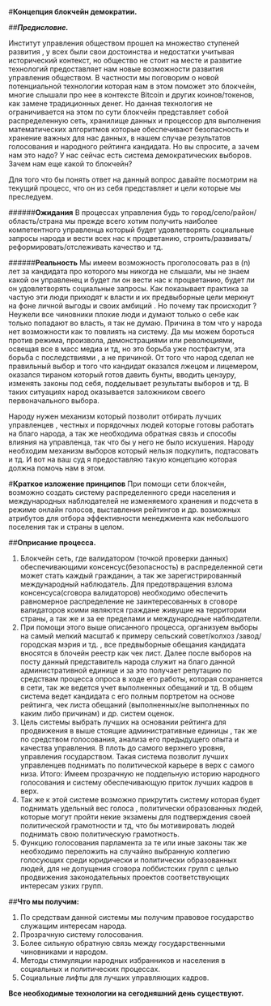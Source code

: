 #**Концепция блокчейн демократии.**

##_**Предисловие.**_

Институт управления обществом прошел на множество ступеней развития , у всех были свои достоинства и недостатки учитывая 
исторический контекст, но общество не стоит на месте и развитие технологий предоставляет нам новые возможности развития 
управления обществом. В частности мы поговорим о новой потенциальной технологии которая нам в этом поможет это блокчейн, 
многие слышали про нее в контексте Bitcoin и других коинов/токенов, как замене традиционных денег. Но данная технология 
не ограничивается  на этом по сути блокчейн представляет собой распределенную сеть, хранилище данных и процессор для 
выполнения математических алгоритмов которые обеспечивают безопасность и хранение важных для нас данных, в нашем случае 
результатов голосования и народного рейтинга кандидата. 
Но вы спросите, а зачем нам это надо? У нас сейчас есть система демократических выборов. Зачем нам еще какой то блокчейн? 

Для того что бы понять ответ на данный вопрос давайте посмотрим на текущий процесс, что он из себя представляет и 
цели которые мы преследуем.

######**Ожидания** 
В процессах управления будь то город/село/район/область/страна мы прежде всего хотим получить 
наиболее компетентного управленца который будет удовлетворять социальные запросы народа и вести всех нас к процветанию, 
строить/развивать/реформировать/отслеживать качество и тд.

######**Реальность** 
Мы имеем возможность проголосовать раз в (n) лет за кандидата про которого мы никогда не слышали, 
мы не знаем какой он управленец и будет ли он вести нас к процветанию, будет ли он удовлетворять 
социальные запросы. Как показывает практика за частую эти люди приходят к власти и их предвыборные цели меркнут на фоне 
личной выгоды и своих амбиций . Но почему так происходит ? Неужели все чиновники плохие люди и думают только о себе как 
только попадают во власть, я так не думаю. Причина в том что у народа нет возможности как то повлиять на систему. 
Да мы можем бороться против режима, произвола, демонстрациями или революциями, освещая все в масс медиа и тд, но это 
борьба уже постфактум, эта борьба с последствиями , а не причиной. От того что народ сделал не правильный выбор и 
того что кандидат оказался лжецом и лицемером, оказался тираном который готов давить бунты, вводить цензуру, изменять 
законы под себя, подделывает результаты выборов и тд. В таких ситуациях народ оказывается заложником своего 
первоначального выбора.
 
Народу нужен механизм который позволит отбирать лучших управленцев , честных и порядочных людей которые готовы 
работать на благо народа, а так же необходима обратная связь и способы влияния на управленца, так что бы у него не 
было искушения. Народу необходим механизм выборов который нельзя подкупить, подтасовать и тд. И вот на ваш суд я 
предоставляю такую концепцию которая должна помочь нам в этом.

#**Краткое изложение принципов**
При помощи сети блокчейн, возможно создать систему распределенного среди населения и международных наблюдателей 
не изменяемого хранения и подсчета в режиме онлайн голосов, выставления рейтингов и др. возможных атрибутов для 
отбора эффективности менеджмента как небольшого поселения так и страны в целом.

##**Оприсание процесса.**
1. Блокчейн сеть, где валидатором (точкой проверки данных) обеспечивающими консенсус(безопасность) в распределенной 
сети может стать каждый гражданин, а так же зарегистрированный международный наблюдатель. Для предотвращения взлома 
консенсуса(сговора валидаторов) необходимо обеспечить равномерное распределение не заинтересованных в сговоре валидаторов 
коими являются граждане живущие на территории страны, а так же и за ее пределами и международные наблюдатели.
2. При помощи этого выше описанного процесса, организуем выборы на самый мелкий масштаб к примеру сельский совет/колхоз
/завод/городская мэрия и тд. , все предвыборные обещания кандидата вносятся в блочейн реестр как чек лист. Далее после 
выборов на посту данный представитель народа служит на благо данной административной единице и за это получает репутацию 
по средствам процесса опроса в ходе его работы, которая сохраняется в сети, так же ведется учет выполненных обещаний и тд. 
В общем система ведет кандидата с его полным портретом на основе рейтинга, чек листа обещаний (выполненных/не выполненных 
по каким либо причинам) и др. систем оценок.
3. Цель системы выбрать лучших на основании рейтинга для продвижения в выше стоящие административные единицы , так же по 
средством голосования, анализа его предыдущего опыта и качества управления. В плоть до самого верхнего уровня, управления 
государством. Такая система позволит лучших управленцев поднимать по политической карьере в верх с самого низа. Итого: 
Имеем прозрачную не поддельную историю народного голосования и систему обеспечивающую приток лучших кадров в верх.
4. Так же к этой системе возможно прикрутить систему которая будет поднимать удельный вес голоса , политически 
образованных людей, которые могут пройти некие экзамены для подтверждения своей политической грамотности и тд, что бы 
мотивировать людей поднимать свою политическую грамотность.
5. Функцию голосования парламента за те или иные законы так же необходимо  переложить на случайно выбранную коллегию 
голосующих среди юридически и политически образованных людей,  для не допущения сговора лоббистских групп с целью 
продвижения законодательных проектов соответствующих интересам узких групп.

##**Что мы получим:**

1. По средствам данной системы мы получим правовое государство служащим интересам народа.
2. Прозрачную систему голосования.
3. Более сильную обратную связь между государственными чиновниками и народом.
4. Методы стимуляции народных избранников и населения в социальных и политических процессах.
5. Социальные лифты для лучших управляющих кадров.

**Все необходимые технологии на сегодняшний день существуют.**